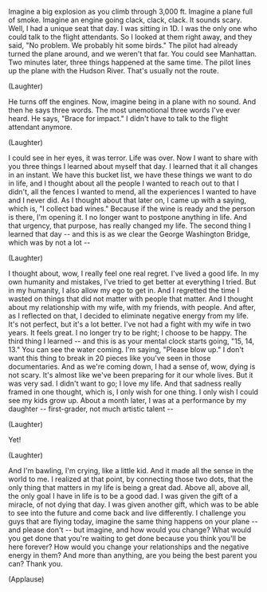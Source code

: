 
Imagine a big explosion
as you climb through 3,000 ft.
Imagine a plane full of smoke.
Imagine an engine
going clack, clack, clack.
It sounds scary.
Well, I had a unique seat that day.
I was sitting in 1D.
I was the only one who could talk
to the flight attendants.
So I looked at them right away,
and they said, &quot;No problem.
We probably hit some birds.&quot;
The pilot had already
turned the plane around,
and we weren&#39;t that far.
You could see Manhattan.
Two minutes later,
three things happened at the same time.
The pilot lines up the plane
with the Hudson River.
That&#39;s usually not the route.

(Laughter)

He turns off the engines.
Now, imagine being
in a plane with no sound.
And then he says three words.
The most unemotional
three words I&#39;ve ever heard.
He says, &quot;Brace for impact.&quot;
I didn&#39;t have to talk
to the flight attendant anymore.

(Laughter)

I could see in her eyes, it was terror.
Life was over.
Now I want to share with you three things
I learned about myself that day.
I learned that it
all changes in an instant.
We have this bucket list,
we have these things
we want to do in life,
and I thought about all the people
I wanted to reach out to that I didn&#39;t,
all the fences I wanted to mend,
all the experiences I wanted
to have and I never did.
As I thought about that later on,
I came up with a saying,
which is, &quot;I collect bad wines.&quot;
Because if the wine is ready
and the person is there, I&#39;m opening it.
I no longer want to postpone
anything in life.
And that urgency, that purpose,
has really changed my life.
The second thing I learned that day --
and this is as we clear
the George Washington Bridge,
which was by not a lot --

(Laughter)

I thought about, wow,
I really feel one real regret.
I&#39;ve lived a good life.
In my own humanity and mistakes,
I&#39;ve tried to get better
at everything I tried.
But in my humanity,
I also allow my ego to get in.
And I regretted the time I wasted
on things that did not matter
with people that matter.
And I thought about
my relationship with my wife,
with my friends, with people.
And after, as I reflected on that,
I decided to eliminate
negative energy from my life.
It&#39;s not perfect, but it&#39;s a lot better.
I&#39;ve not had a fight
with my wife in two years.
It feels great.
I no longer try to be right;
I choose to be happy.
The third thing I learned --
and this is as your mental clock
starts going, &quot;15, 14, 13.&quot;
You can see the water coming.
I&#39;m saying, &quot;Please blow up.&quot;
I don&#39;t want this thing
to break in 20 pieces
like you&#39;ve seen in those documentaries.
And as we&#39;re coming down,
I had a sense of, wow, dying is not scary.
It&#39;s almost like we&#39;ve been preparing
for it our whole lives.
But it was very sad.
I didn&#39;t want to go; I love my life.
And that sadness
really framed in one thought,
which is, I only wish for one thing.
I only wish I could see my kids grow up.
About a month later,
I was at a performance by my daughter --
first-grader, not much artistic talent --

(Laughter)

Yet!

(Laughter)

And I&#39;m bawling,
I&#39;m crying, like a little kid.
And it made all the sense
in the world to me.
I realized at that point,
by connecting those two dots,
that the only thing
that matters in my life
is being a great dad.
Above all, above all,
the only goal I have in life
is to be a good dad.
I was given the gift of a miracle,
of not dying that day.
I was given another gift,
which was to be able
to see into the future
and come back
and live differently.
I challenge you guys
that are flying today,
imagine the same thing
happens on your plane --
and please don&#39;t --
but imagine, and how would you change?
What would you get done
that you&#39;re waiting to get done
because you think you&#39;ll be here forever?
How would you change your relationships
and the negative energy in them?
And more than anything,
are you being the best parent you can?
Thank you.

(Applause)

